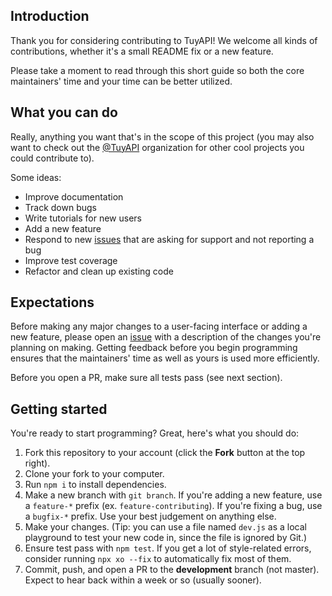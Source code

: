 ## Introduction

Thank you for considering contributing to TuyAPI! We welcome all kinds of contributions, whether it's a small README fix or a new feature.

Please take a moment to read through this short guide so both the core maintainers' time and your time can be better utilized.

## What you can do

Really, anything you want that's in the scope of this project (you may also want to check out the [@TuyAPI](https://github.com/tuyaapi) organization for other cool projects you could contribute to).

Some ideas:

- Improve documentation
- Track down bugs
- Write tutorials for new users
- Add a new feature
- Respond to new [issues](https://github.com/codetheweb/tuyapi/issues?q=is%3Aissue+is%3Aopen+sort%3Aupdated-desc) that are asking for support and not reporting a bug
- Improve test coverage
- Refactor and clean up existing code

## Expectations

Before making any major changes to a user-facing interface or adding a new feature, please open an [issue](https://github.com/codetheweb/tuyapi/issues?q=is%3Aissue+is%3Aopen+sort%3Aupdated-desc) with a description of the changes you're planning on making.  Getting feedback before you begin programming ensures that the maintainers' time as well as yours is used more efficiently.

Before you open a PR, make sure all tests pass (see next section).

## Getting started

You're ready to start programming?  Great, here's what you should do:

1. Fork this repository to your account (click the **Fork** button at the top right).
2. Clone your fork to your computer.
3. Run `npm i` to install dependencies.
4. Make a new branch with `git branch`. If you're adding a new feature, use a `feature-*` prefix (ex. `feature-contributing`). If you're fixing a bug, use a `bugfix-*` prefix. Use your best judgement on anything else.
5. Make your changes. (Tip: you can use a file named `dev.js` as a local playground to test your new code in, since the file is ignored by Git.)
6. Ensure test pass with `npm test`. If you get a lot of style-related errors, consider running `npx xo --fix` to automatically fix most of them.
7. Commit, push, and open a PR to the **development** branch (not master). Expect to hear back within a week or so (usually sooner).

